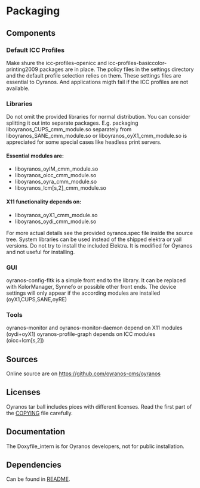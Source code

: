 # Packaging

## Components


### Default ICC Profiles
Make shure the icc-profiles-openicc and icc-profiles-basiccolor-printing2009 
packages are in place. The policy files in the settings directory and the 
default profile selection relies on them. These settings files are essential 
to Oyranos. And applications migth fail if the ICC profiles are not available.


### Libraries
Do not omit the provided libraries for normal distribution. You can consider 
splitting it out into separate packages. E.g. 
packaging liboyranos_CUPS_cmm_module.so 
separately from liboyranos_SANE_cmm_module.so or liboyranos_oyX1_cmm_module.so 
is appreciated for some special cases like headless print servers.

#### Essential modules are:
* liboyranos_oyIM_cmm_module.so
* liboyranos_oicc_cmm_module.so
* liboyranos_oyra_cmm_module.so
* liboyranos_lcm[s,2]_cmm_module.so

#### X11 functionality depends on:
* liboyranos_oyX1_cmm_module.so
* liboyranos_oydi_cmm_module.so

For more actual details see the provided oyranos.spec file inside the source 
tree.
System libraries can be used instead of the shipped elektra or yail versions.
Do not try to install the included Elektra. It is modified for Oyranos and not 
useful for installing.


### GUI
oyranos-config-fltk is a simple front end to the library. It can be replaced 
with KolorManager, Synnefo or possible other front ends. The device settings
will only appear if the according modules are installed (oyX1,CUPS,SANE,oyRE)


### Tools
oyranos-monitor and oyranos-monitor-daemon depend on X11 modules (oydi+oyX1)
oyranos-profile-graph depends on lCC modules (oicc+lcm[s,2])


## Sources
Online source are on https://github.com/oyranos-cms/oyranos


## Licenses
Oyranos tar ball includes pices with different licenses.
Read the first part of the [COPYING](COPYING.md) file carefully. 


## Documentation
The Doxyfile_intern is for Oyranos developers, not for public installation.


## Dependencies
Can be found in [README](README.md).

